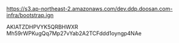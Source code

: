 https://s3.ap-northeast-2.amazonaws.com/dev.ddp.doosan.com-infra/bootstrap.ign


AKIATZDHPVYK5QRBHWXR
Mh59rWPKugQq7Mp27vYab2A2TCFddd1oyngp4NAe
